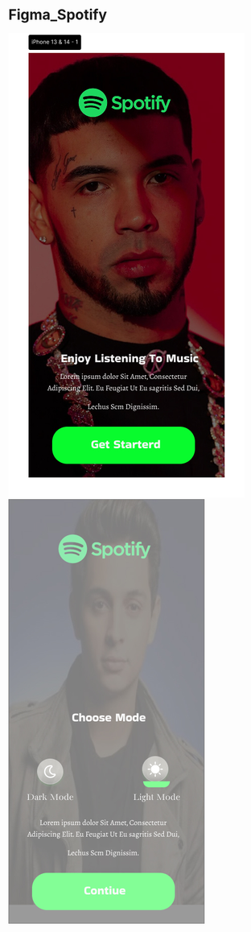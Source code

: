 # Figma_Spotify


![Texto alternativo](IMAGENES-SPOTIFY/IPHONE001.jpg) 
![Texto alternativo](IMAGENES-SPOTIFY/IPHONE002.jpg)
